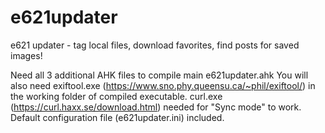 # e621updater
e621 updater - tag local files, download favorites, find posts for saved images!

Need all 3 additional AHK files to compile main e621updater.ahk
You will also need exiftool.exe (https://www.sno.phy.queensu.ca/~phil/exiftool/) in the working folder of compiled executable.
curl.exe (https://curl.haxx.se/download.html) needed for "Sync mode" to work.
Default configuration file (e621updater.ini) included.
